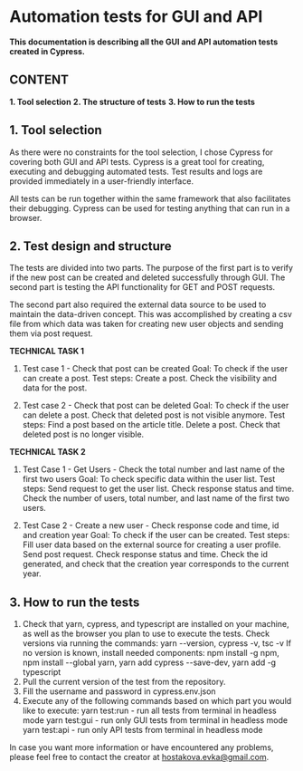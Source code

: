 # Automation tests for GUI and API

**This documentation is describing all the GUI and API automation tests created in Cypress.**

## CONTENT

**1. Tool selection**
**2. The structure of tests**
**3. How to run the tests**

## 1. Tool selection

As there were no constraints for the tool selection, I chose Cypress for covering both GUI and API tests. Cypress is a great tool for creating, executing and debugging automated tests. Test results and logs are provided immediately in a user-friendly interface.

All tests can be run together within the same framework that also facilitates their debugging. Cypress can be used for testing anything that can run in a browser.

## 2. Test design and structure

The tests are divided into two parts. The purpose of the first part is to verify if the new post can be created and deleted successfully through GUI.
The second part is testing the API functionality for GET and POST requests.

The second part also required the external data source to be used to maintain the data-driven concept. This was accomplished by creating a csv file from which data was taken for creating new user objects and sending them via post request.

**TECHNICAL TASK 1**

1. Test case 1 - Check that post can be created
   Goal: To check if the user can create a post.
   Test steps: Create a post. Check the visibility and data for the post.

2. Test case 2 - Check that post can be deleted
   Goal: To check if the user can delete a post. Check that deleted post is not visible anymore.
   Test steps: Find a post based on the article title. Delete a post. Check that deleted post is no longer visible.

**TECHNICAL TASK 2**

1. Test Case 1 - Get Users - Check the total number and last name of the first two users
   Goal: To check specific data within the user list.
   Test steps: Send request to get the user list. Check response status and time. Check the number of users, total number, and last name of the first two users.

2. Test Case 2 - Create a new user - Check response code and time, id and creation year
   Goal: To check if the user can be created.
   Test steps: Fill user data based on the external source for creating a user profile. Send post request. Check response status and time. Check the id generated, and check that the creation year corresponds to the current year.

## 3. How to run the tests

1. Check that yarn, cypress, and typescript are installed on your machine, as well as the browser you plan to use to execute the tests.
   Check versions via running the commands: yarn --version, cypress -v, tsc -v
   If no version is known, install needed components: npm install -g npm, npm install --global yarn, yarn add cypress --save-dev, yarn add -g typescript
2. Pull the current version of the test from the repository.
3. Fill the username and password in cypress.env.json
4. Execute any of the following commands based on which part you would like to execute:
   yarn test:run - run all tests from terminal in headless mode
   yarn test:gui - run only GUI tests from terminal in headless mode
   yarn test:api - run only API tests from terminal in headless mode

In case you want more information or have encountered any problems, please feel free to contact the creator at hostakova.evka@gmail.com.
